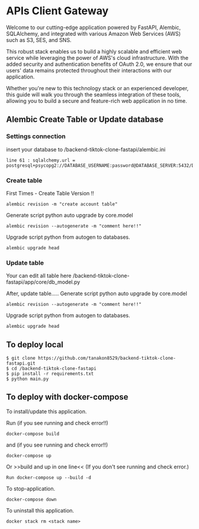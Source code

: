 # APIs Client Gateway

Welcome to our cutting-edge application powered by FastAPI, Alembic, SQLAlchemy, and integrated with various Amazon Web Services (AWS) such as S3, SES, and SNS. 

This robust stack enables us to build a highly scalable and efficient web service while leveraging the power of AWS's cloud infrastructure. With the added security and authentication benefits of OAuth 2.0, we ensure that our users' data remains protected throughout their interactions with our application. 

Whether you're new to this technology stack or an experienced developer, this guide will walk you through the seamless integration of these tools, allowing you to build a secure and feature-rich web application in no time.

## Alembic Create Table or Update database

### Settings connection

insert your database to /backend-tiktok-clone-fastapi/alembic.ini

    line 61 : sqlalchemy.url = postgresql+psycopg2://DATABASE_USERNAME:password@DATABASE_SERVER:5432/DATABASE_NAME

### Create table
First Times - Create Table Version !!

    alembic revision -m "create account table"

Generate script python auto upgrade by core.model

    alembic revision --autogenerate -m "comment here!!"

Upgrade script python from autogen to databases.

    alembic upgrade head

### Update table

Your can edit all table here /backend-tiktok-clone-fastapi/app/core/db_model.py

After, update table.....
Generate script python auto upgrade by core.model

    alembic revision --autogenerate -m "comment here!!"

Upgrade script python from autogen to databases.

    alembic upgrade head

## To deploy local

    $ git clone https://github.com/tanakon8529/backend-tiktok-clone-fastapi.git
    $ cd /backend-tiktok-clone-fastapi
    $ pip install -r requirements.txt
    $ python main.py

## To deploy with docker-compose

  

To install/update this application.

Run (if you see running and check error!!)

    docker-compose build

and (if you see running and check error!!)

    docker-compose up

Or >>build and up in one line<< (If you don't see running and check error.)

    Run docker-compose up --build -d

To stop-application.

    docker-compose down

To uninstall this application.

    docker stack rm <stack name>
